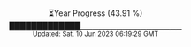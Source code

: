 <p align="center">
⏳Year Progress (43.91 %) <br>
█████████████▁▁▁▁▁▁▁▁▁▁▁▁▁▁▁▁▁ <br>
<sub>Updated: Sat, 10 Jun 2023 06:19:29 GMT</sub>
</p>

